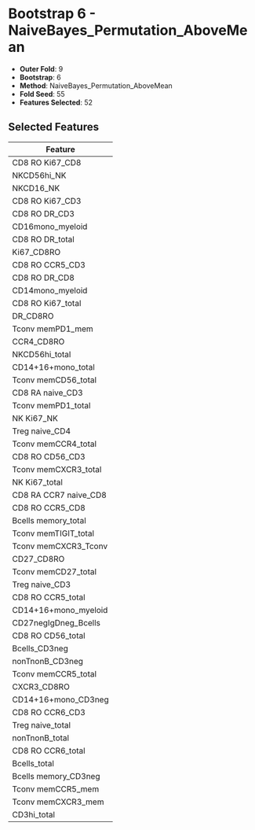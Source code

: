 # Bootstrap 6 - NaiveBayes_Permutation_AboveMean

- **Outer Fold**: 9
- **Bootstrap**: 6
- **Method**: NaiveBayes_Permutation_AboveMean
- **Fold Seed**: 55
- **Features Selected**: 52

## Selected Features

| Feature |
|---------|
| CD8 RO Ki67_CD8 |
| NKCD56hi_NK |
| NKCD16_NK |
| CD8  RO Ki67_CD3 |
| CD8 RO DR_CD3 |
| CD16mono_myeloid |
| CD8 RO DR_total |
| Ki67_CD8RO |
| CD8 RO CCR5_CD3 |
| CD8 RO DR_CD8 |
| CD14mono_myeloid |
| CD8 RO Ki67_total |
| DR_CD8RO |
| Tconv memPD1_mem |
| CCR4_CD8RO |
| NKCD56hi_total |
| CD14+16+mono_total |
| Tconv memCD56_total |
| CD8 RA naive_CD3 |
| Tconv memPD1_total |
| NK Ki67_NK |
| Treg naive_CD4 |
| Tconv memCCR4_total |
| CD8 RO CD56_CD3 |
| Tconv memCXCR3_total |
| NK Ki67_total |
| CD8 RA CCR7 naive_CD8 |
| CD8 RO CCR5_CD8 |
| Bcells memory_total |
| Tconv memTIGIT_total |
| Tconv memCXCR3_Tconv |
| CD27_CD8RO |
| Tconv memCD27_total |
| Treg naive_CD3 |
| CD8 RO CCR5_total |
| CD14+16+mono_myeloid |
| CD27negIgDneg_Bcells |
| CD8 RO CD56_total |
| Bcells_CD3neg |
| nonTnonB_CD3neg |
| Tconv memCCR5_total |
| CXCR3_CD8RO |
| CD14+16+mono_CD3neg |
| CD8 RO CCR6_CD3 |
| Treg naive_total |
| nonTnonB_total |
| CD8 RO CCR6_total |
| Bcells_total |
| Bcells memory_CD3neg |
| Tconv memCCR5_mem |
| Tconv memCXCR3_mem |
| CD3hi_total |
